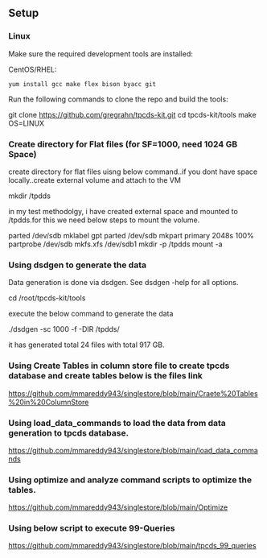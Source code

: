 ## Setup

### Linux

Make sure the required development tools are installed:

CentOS/RHEL:
```
yum install gcc make flex bison byacc git
```

Run the following commands to clone the repo and build the tools:

git clone https://github.com/gregrahn/tpcds-kit.git
cd tpcds-kit/tools
make OS=LINUX

### Create directory for Flat files (for SF=1000, need 1024 GB Space)

create directory for flat files uisng below command..if you dont have space locally..create external volume and attach to the VM

mkdir /tpdds

in my test methodolgy, i have created external space and mounted to /tpdds.for this we need below steps to mount the volume.

parted /dev/sdb mklabel gpt
parted /dev/sdb mkpart primary 2048s 100%
partprobe /dev/sdb
mkfs.xfs /dev/sdb1
mkdir -p /tpdds
mount -a

### Using dsdgen to generate the data
Data generation is done via dsdgen. See dsdgen -help for all options. 

cd /root/tpcds-kit/tools

execute the below command to generate the data

./dsdgen -sc 1000 -f -DIR /tpdds/

it has generated total 24 files with total 917 GB.

### Using Create Tables in column store file to create tpcds database and create tables below is the files link

https://github.com/mmareddy943/singlestore/blob/main/Craete%20Tables%20in%20ColumnStore

### Using load_data_commands to load the data from data generation to tpcds database.

https://github.com/mmareddy943/singlestore/blob/main/load_data_commands

### Using optimize and analyze command scripts to optimize the tables.

https://github.com/mmareddy943/singlestore/blob/main/Optimize

### Using below script to execute 99-Queries 

https://github.com/mmareddy943/singlestore/blob/main/tpcds_99_queries









